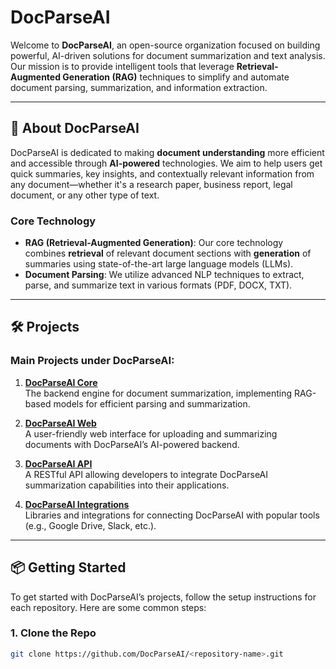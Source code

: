 # DocParseAI

Welcome to **DocParseAI**, an open-source organization focused on building powerful, AI-driven solutions for document summarization and text analysis. Our mission is to provide intelligent tools that leverage **Retrieval-Augmented Generation (RAG)** techniques to simplify and automate document parsing, summarization, and information extraction.

---

## 🚀 About DocParseAI

DocParseAI is dedicated to making **document understanding** more efficient and accessible through **AI-powered** technologies. We aim to help users get quick summaries, key insights, and contextually relevant information from any document—whether it's a research paper, business report, legal document, or any other type of text.

### Core Technology
- **RAG (Retrieval-Augmented Generation)**: Our core technology combines **retrieval** of relevant document sections with **generation** of summaries using state-of-the-art large language models (LLMs).
- **Document Parsing**: We utilize advanced NLP techniques to extract, parse, and summarize text in various formats (PDF, DOCX, TXT).
  
---

## 🛠️ Projects

### Main Projects under DocParseAI:
1. **[DocParseAI Core](https://github.com/DocParseAI/docparseai-core)**  
   The backend engine for document summarization, implementing RAG-based models for efficient parsing and summarization.

2. **[DocParseAI Web](https://github.com/DocParseAI/docparseai-web)**  
   A user-friendly web interface for uploading and summarizing documents with DocParseAI’s AI-powered backend.

3. **[DocParseAI API](https://github.com/DocParseAI/docparseai-api)**  
   A RESTful API allowing developers to integrate DocParseAI summarization capabilities into their applications.

4. **[DocParseAI Integrations](https://github.com/DocParseAI/docparseai-integrations)**  
   Libraries and integrations for connecting DocParseAI with popular tools (e.g., Google Drive, Slack, etc.).

---

## 📦 Getting Started

To get started with DocParseAI’s projects, follow the setup instructions for each repository. Here are some common steps:

### 1. Clone the Repo
```bash
git clone https://github.com/DocParseAI/<repository-name>.git
